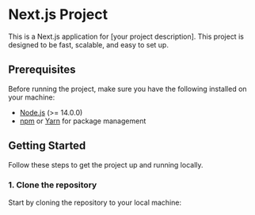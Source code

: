 # Next.js Project

This is a Next.js application for [your project description]. This project is designed to be fast, scalable, and easy to set up.

## Prerequisites

Before running the project, make sure you have the following installed on your machine:

- [Node.js](https://nodejs.org/en/) (>= 14.0.0)
- [npm](https://npmjs.com) or [Yarn](https://yarnpkg.com/) for package management

## Getting Started

Follow these steps to get the project up and running locally.

### 1. Clone the repository

Start by cloning the repository to your local machine:
